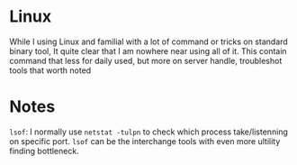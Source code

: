 # Linux

While I using Linux and familial with a lot of command or tricks on standard binary tool, It quite clear that I am nowhere near using all of it. This contain command that less for daily used, but more on server handle, troubleshot tools that worth noted

# Notes

`lsof`: I normally use `netstat -tulpn` to check which process take/listenning on specific port. `lsof` can be the interchange tools with even more ultility finding bottleneck.
